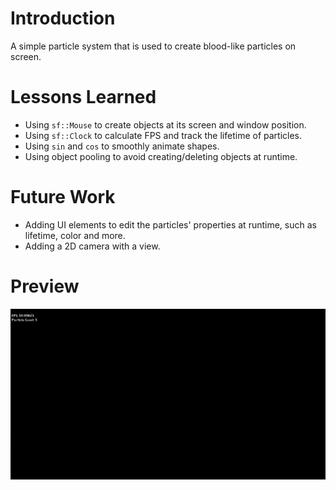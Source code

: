 # Introduction
A simple particle system that is used to create blood-like particles on screen.

# Lessons Learned
- Using `sf::Mouse` to create objects at its screen and window position.
- Using `sf::Clock` to calculate FPS and track the lifetime of particles.
- Using `sin` and `cos` to smoothly animate shapes.
- Using object pooling to avoid creating/deleting objects at runtime.

# Future Work
- Adding UI elements to edit the particles' properties at runtime, such as lifetime, color and more.
- Adding a 2D camera with a view.

# Preview
![](https://github.com/MiTsSsS/Particle-System/blob/master/Assets/GitHub/Preview.gif)
